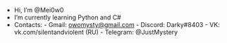 - Hi, I’m @Mei0w0
- I’m currently learning Python and C#
- Contacts: 
       - Gmail: owomysty@gmail.com 
       - Discord: Darky#8403
       - VK: vk.com/silentandviolent (RU)
       - Telegram: @JustMystery
<!---
Mei0w0/Mei0w0 is a ✨ special ✨ repository because its `README.md` (this file) appears on your GitHub profile.
You can click the Preview link to take a look at your changes.
--->
